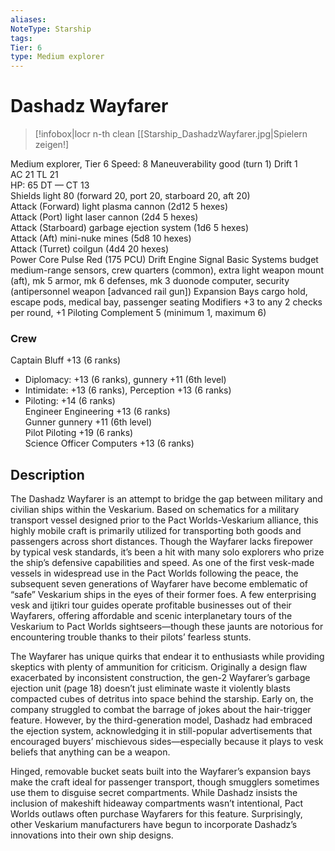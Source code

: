 ```yaml
---
aliases: 
NoteType: Starship
tags: 
Tier: 6
type: Medium explorer 
---
```


# Dashadz Wayfarer

> [!infobox|locr n-th clean
>  [[Starship_DashadzWayfarer.jpg|Spielern zeigen!]
> 
Medium explorer, Tier 6 
Speed: 8
Maneuverability good (turn 1)
Drift 1  
AC 21
TL 21  
HP: 65
DT —
CT 13  
Shields light 80 (forward 20, port 20, starboard 20, aft 20)  
Attack (Forward) light plasma cannon (2d12
5 hexes)  
Attack (Port) light laser cannon (2d4
5 hexes)  
Attack (Starboard) garbage ejection system (1d6
5 hexes)  
Attack (Aft) mini-nuke mines (5d8
10 hexes)  
Attack (Turret) coilgun (4d4
20 hexes)  
Power Core Pulse Red (175 PCU)
Drift Engine Signal Basic
Systems budget medium-range sensors, crew quarters (common), extra light weapon mount (aft), mk 5 armor, mk 6 defenses, mk 3 duonode computer, security (antipersonnel weapon [advanced rail gun])
Expansion Bays cargo hold, escape pods, medical bay, passenger seating
Modifiers +3 to any 2 checks per round, +1 Piloting
Complement 5 (minimum 1, maximum 6)

### Crew

Captain Bluff +13 (6 ranks)
  - Diplomacy: +13 (6 ranks), gunnery +11 (6th level)
  - Intimidate: +13 (6 ranks), Perception +13 (6 ranks)
  - Piloting: +14 (6 ranks)  
Engineer Engineering +13 (6 ranks)  
Gunner gunnery +11 (6th level)  
Pilot Piloting +19 (6 ranks)  
Science Officer Computers +13 (6 ranks)

## Description

The Dashadz Wayfarer is an attempt to bridge the gap between military and civilian ships within the Veskarium. Based on schematics for a military transport vessel designed prior to the Pact Worlds-Veskarium alliance, this highly mobile craft is primarily utilized for transporting both goods and passengers across short distances. Though the Wayfarer lacks firepower by typical vesk standards, it’s been a hit with many solo explorers who prize the ship’s defensive capabilities and speed. As one of the first vesk-made vessels in widespread use in the Pact Worlds following the peace, the subsequent seven generations of Wayfarer have become emblematic of “safe” Veskarium ships in the eyes of their former foes. A few enterprising vesk and ijtikri tour guides operate profitable businesses out of their Wayfarers, offering affordable and scenic interplanetary tours of the Veskarium to Pact Worlds sightseers—though these jaunts are notorious for encountering trouble thanks to their pilots’ fearless stunts.  
 
The Wayfarer has unique quirks that endear it to enthusiasts while providing skeptics with plenty of ammunition for criticism. Originally a design flaw exacerbated by inconsistent construction, the gen-2 Wayfarer’s garbage ejection unit (page 18) doesn’t just eliminate waste
it violently blasts compacted cubes of detritus into space behind the starship. Early on, the company struggled to combat the barrage of jokes about the hair-trigger feature. However, by the third-generation model, Dashadz had embraced the ejection system, acknowledging it in still-popular advertisements that encouraged buyers’ mischievous sides—especially because it plays to vesk beliefs that anything can be a weapon.  
 
Hinged, removable bucket seats built into the Wayfarer’s expansion bays make the craft ideal for passenger transport, though smugglers sometimes use them to disguise secret compartments. While Dashadz insists the inclusion of makeshift hideaway compartments wasn’t intentional, Pact Worlds outlaws often purchase Wayfarers for this feature. Surprisingly, other Veskarium manufacturers have begun to incorporate Dashadz’s innovations into their own ship designs.
